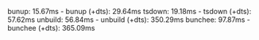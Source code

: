 bunup: 15.67ms - bunup (+dts): 29.64ms
tsdown: 19.18ms - tsdown (+dts): 57.62ms
unbuild: 56.84ms - unbuild (+dts): 350.29ms
bunchee: 97.87ms - bunchee (+dts): 365.09ms